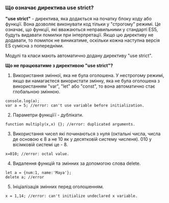 ### Що означає директива use strict?
**"use strict"** - директива, яка додається на початку блоку коду або функції. Вона дозволяє виконувати код тільки у "строгому" режимі. Це означає, що функції, які вважаються неправильними у стандарті ES5, будуть видавати помилки при інтерпретації. Якщо цю директиву не додавати, то помилок не виникатиме, оскільки кожна наступна версія ES сумісна з попередніми.

Модулі та класи мають автоматично додану директиву "use strict".


**Що не працюватиме з директивою "use strict"?**

1. Використання змінної, яка не була оголошена. У нестрогому режимі, якщо ви намагаєтеся використати змінну, яка не була оголошена з використанням "var", "let" або "const", то вона автоматично стає глобальною змінною.
```
console.log(a);
var a = 5; //error: can't use variable before initialization.
```
2. Параметри функціїї - дублікати.
```
function multiply(x,x) {}; //error: duplicated arguments.
```
3. Використання чисел які починаються з нуля (октальні числа, числа де основою є 8 а не 10 як у десятковій систему численя). 010 у вісімковій системі це - 8.
```
x=010; //error: octal value.
```
4. Видалення функцій та змінних за допомогою слова delete.
```
let a = {num:1, name:'Maya'};
delete a; //error
```
5. Ініціалізація змінних перед оголошенням.
```
x = 1,14; //error: can't initialize undeclared x variable.
```

